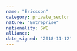```yaml
---
name: "Ericsson"
category: private_sector
nature: "Entreprise"
nationality: SWE
alliance: 
date_signed: '2018-11-12'
---
```

    